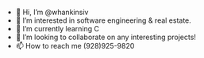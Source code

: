 - 👋 Hi, I’m @whankinsiv
- 👀 I’m interested in software engineering & real estate.
- 🌱 I’m currently learning C
- 💞️ I’m looking to collaborate on any interesting projects!
- 📫 How to reach me (928)925-9820
